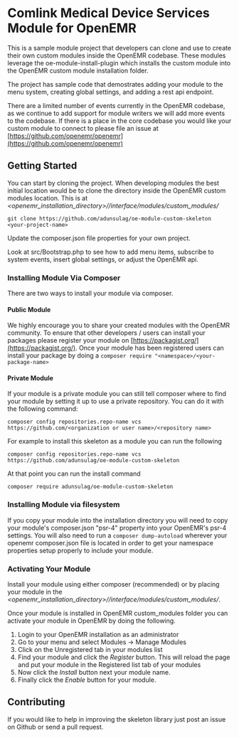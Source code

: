 # Comlink Medical Device Services Module for OpenEMR
This is a sample module project that developers can clone and use to create their own custom modules inside
the OpenEMR codebase.  These modules leverage the oe-module-install-plugin which installs the custom module
into the OpenEMR custom module installation folder.

The project has sample code that demostrates adding your module to the menu system, creating global settings,
and adding a rest api endpoint.

There are a limited number of events currently in the OpenEMR codebase, as we continue to add support for
module writers we will add more events to the codebase.  If there is a place in the core codebase you would
like your custom module to connect to please file an issue at [https://github.com/openemr/openemr](https://github.com/openemr/openemr)

## Getting Started
You can start by cloning the project.  When developing modules the best initial location would be to clone the directory
inside the OpenEMR custom modules location.  This is at *<openemr_installation_directory>//interface/modules/custom_modules/*
```git
git clone https://github.com/adunsulag/oe-module-custom-skeleton <your-project-name>
```

Update the composer.json file properties for your own project.

Look at src/Bootstrap.php to see how to add menu items, subscribe to system events, insert global settings, or adjust the OpenEMR api.


### Installing Module Via Composer
There are two ways to install your module via composer.
#### Public Module
We highly encourage you to share your created modules with the OpenEMR community.  To ensure that other developers / users can install
your packages please register your module on [https://packagist.org/](https://packagist.org/).  Once your module has been registered
users can install your package by doing a `composer require "<namespace>/<your-package-name>`
#### Private Module
If your module is a private module you can still tell composer where to find your module by setting it up to use a private repository.
You can do it with the following command:
```
composer config repositories.repo-name vcs https://github.com/<organization or user name>/<repository name>
```
For example to install this skeleton as a module you can run the following
```
composer config repositories.repo-name vcs https://github.com/adunsulag/oe-module-custom-skeleton
```

At that point you can run the install command
```
composer require adunsulag/oe-module-custom-skeleton
```

### Installing Module via filesystem
If you copy your module into the installation directory you will need to copy your module's composer.json "psr-4" property into your OpenEMR's psr-4 settings.
You will also need to run a ```composer dump-autoload``` wherever your openemr composer.json file is located in order to get your namespace properties setup properly
to include your module.

### Activating Your Module
Install your module using either composer (recommended) or by placing your module in the *<openemr_installation_directory>//interface/modules/custom_modules/*.

Once your module is installed in OpenEMR custom_modules folder you can activate your module in OpenEMR by doing the following.

1. Login to your OpenEMR installation as an administrator
2. Go to your menu and select Modules -> Manage Modules
3. Click on the Unregistered tab in your modules list
4. Find your module and click the *Register* button.  This will reload the page and put your module in the Registered list tab of your modules
5. Now click the *Install* button next your module name.
6. Finally click the *Enable* button for your module.

## Contributing
If you would like to help in improving the skeleton library just post an issue on Github or send a pull request.
